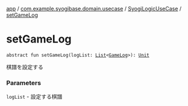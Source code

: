 [app](../../index.md) / [com.example.syogibase.domain.usecase](../index.md) / [SyogiLogicUseCase](index.md) / [setGameLog](./set-game-log.md)

# setGameLog

`abstract fun setGameLog(logList: `[`List`](https://kotlinlang.org/api/latest/jvm/stdlib/kotlin.collections/-list/index.html)`<`[`GameLog`](../../com.example.syogibase.domain.model/-game-log/index.md)`>): `[`Unit`](https://kotlinlang.org/api/latest/jvm/stdlib/kotlin/-unit/index.html)

棋譜を設定する

### Parameters

`logList` - 設定する棋譜